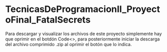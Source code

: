 # TecnicasDeProgramacionII_ProyectoFinal_FatalSecrets
Para descargar y visualizar los archivos de este proyecto simplemente hay que oprimir en el botdón Code<>, para posteriormente iniciar la descarga del archivo comprimido .zip al oprimir el botón que lo indica.
